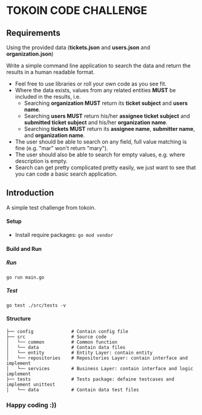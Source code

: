 # TOKOIN CODE CHALLENGE

## Requirements

Using the provided data (**tickets.json** and **users.json** and **organization.json**)

Write a simple command line application to search the data and return the results
in a human readable format.

* Feel free to use libraries or roll your own code as you see fit.
* Where the data exists, values from any related entities **MUST** be included in
the results, i.e.
    * Searching **organization MUST** return its **ticket subject** and **users name**.
    * Searching **users MUST** return his/her **assignee ticket subject** and **submitted ticket subject** and his/her **organization name**.
    * Searching **tickets MUST** return its **assignee name**, **submitter name**, and **organization name**.
* The user should be able to search on any field, full value matching is fine
(e.g. "mar" won't return "mary").
* The user should also be able to search for empty values, e.g. where
description is empty.
* Search can get pretty complicated pretty easily, we just want to see that you
can code a basic search application.

## Introduction

A simple test challenge from tokoin.

#### Setup
* Install require packages: `go mod vendor`

#### Build and Run
##### Run
```shell script
go run main.go
```
##### Test
```shell script
go test ./src/tests -v
```

#### Structure
```shell script
├── config              # Contain config file
├── src                 # Source code
│   └── common          # Common function 
│   └── data            # Contain data files
│   └── entity          # Entity Layer: contain entity
│   └── repositories    # Repositories Layer: contain interface and implement
│   └── services        # Business Layer: contain interface and logic implement
├── tests               # Tests package: defaine testcases and implement unittest
│   └── data            # Contain data test files
```

### Happy coding :))